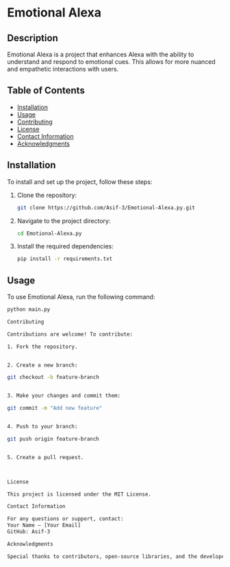 # Emotional Alexa  

## Description  
Emotional Alexa is a project that enhances Alexa with the ability to understand and respond to emotional cues. This allows for more nuanced and empathetic interactions with users.  

## Table of Contents  
- [Installation](#installation)  
- [Usage](#usage)  
- [Contributing](#contributing)  
- [License](#license)  
- [Contact Information](#contact-information)  
- [Acknowledgments](#acknowledgments)  

## Installation  
To install and set up the project, follow these steps:  

1. Clone the repository:  
    ```bash
    git clone https://github.com/Asif-3/Emotional-Alexa.py.git
    ```  
2. Navigate to the project directory:  
    ```bash
    cd Emotional-Alexa.py
    ```  
3. Install the required dependencies:  
    ```bash
    pip install -r requirements.txt
    ```  

## Usage  
To use Emotional Alexa, run the following command:  
```bash
python main.py

Contributing

Contributions are welcome! To contribute:

1. Fork the repository.


2. Create a new branch:

git checkout -b feature-branch


3. Make your changes and commit them:

git commit -m "Add new feature"


4. Push to your branch:

git push origin feature-branch


5. Create a pull request.



License

This project is licensed under the MIT License.

Contact Information

For any questions or support, contact:
Your Name – [Your Email]
GitHub: Asif-3

Acknowledgments

Special thanks to contributors, open-source libraries, and the developer community for their support.